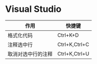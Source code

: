 # Visual Studio

| 作用               | 快捷键        |
| ------------------ | ------------- |
| 格式化代码         | Ctrl+K+D      |
| 注释选中行         | Ctrl+K,Ctrl+C |
| 取消对选中行的注释 | Ctrl+K,Ctrl+U |